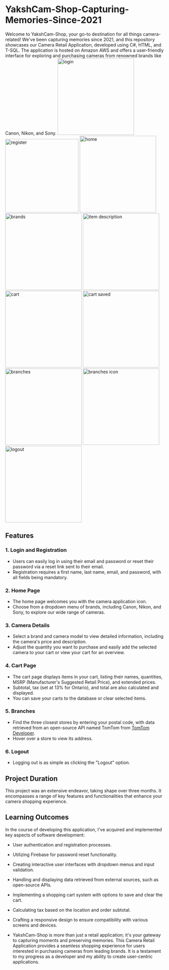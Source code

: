 # YakshCam-Shop-Capturing-Memories-Since-2021

Welcome to YakshCam-Shop, your go-to destination for all things camera-related! We've been capturing memories since 2021, and this repository showcases our Camera Retail Application, developed using C#, HTML, and T-SQL. The application is hosted on Amazon AWS and offers a user-friendly interface for exploring and purchasing cameras from renowned brands like Canon, Nikon, and Sony.
<img width="242" alt="login" src="https://github.com/yakshpatel22/YakshCam-Shop-Capturing-Memories-Since-2021/assets/94410692/0c186b81-ef18-4b76-b375-01a127f2e2c0">
<img width="232" alt="register" src="https://github.com/yakshpatel22/YakshCam-Shop-Capturing-Memories-Since-2021/assets/94410692/4b2602c3-d791-4690-b31f-67a652df6188">
<img width="242" alt="home" src="https://github.com/yakshpatel22/YakshCam-Shop-Capturing-Memories-Since-2021/assets/94410692/c535baa6-3b4a-4cdc-888a-235ac4347d03">
<img width="242" alt="brands" src="https://github.com/yakshpatel22/YakshCam-Shop-Capturing-Memories-Since-2021/assets/94410692/ad83faa5-ba50-48d5-8043-80073770923d">
<img width="242" alt="item description" src="https://github.com/yakshpatel22/YakshCam-Shop-Capturing-Memories-Since-2021/assets/94410692/4b53c8f2-a928-40ab-83a2-847dff6666ed">
<img width="242" alt="cart" src="https://github.com/yakshpatel22/YakshCam-Shop-Capturing-Memories-Since-2021/assets/94410692/9a41d271-c6db-4f23-95ca-7762617a5bdc">
<img width="242" alt="cart saved" src="https://github.com/yakshpatel22/YakshCam-Shop-Capturing-Memories-Since-2021/assets/94410692/e7e3b638-1990-45dc-adb1-72f29e72f96d">
<img width="242" alt="branches" src="https://github.com/yakshpatel22/YakshCam-Shop-Capturing-Memories-Since-2021/assets/94410692/62eafc59-154c-48c2-b6e1-b62738d6d6dc">
<img width="242" alt="branches icon" src="https://github.com/yakshpatel22/YakshCam-Shop-Capturing-Memories-Since-2021/assets/94410692/6fc0863e-eb23-42a6-92b6-ec837420b90c">
<img width="242" alt="logout" src="https://github.com/yakshpatel22/YakshCam-Shop-Capturing-Memories-Since-2021/assets/94410692/2019c803-8060-4fa1-a5d5-83c9ff95e883">

## Features

### 1. Login and Registration
- Users can easily log in using their email and password or reset their password via a reset link sent to their email.
- Registration requires a first name, last name, email, and password, with all fields being mandatory.

### 2. Home Page
- The home page welcomes you with the camera application icon.
- Choose from a dropdown menu of brands, including Canon, Nikon, and Sony, to explore our wide range of cameras.

### 3. Camera Details
- Select a brand and camera model to view detailed information, including the camera's price and description.
- Adjust the quantity you want to purchase and easily add the selected camera to your cart or view your cart for an overview.

### 4. Cart Page
- The cart page displays items in your cart, listing their names, quantities, MSRP (Manufacturer's Suggested Retail Price), and extended prices.
- Subtotal, tax (set at 13% for Ontario), and total are also calculated and displayed.
- You can save your carts to the database or clear selected items.

### 5. Branches
- Find the three closest stores by entering your postal code, with data retrieved from an open-source API named TomTom from [TomTom Developer](https://developer.tomtom.com/).
- Hover over a store to view its address.

### 6. Logout
- Logging out is as simple as clicking the "Logout" option.

## Project Duration

This project was an extensive endeavor, taking shape over three months. It encompasses a range of key features and functionalities that enhance your camera shopping experience.

## Learning Outcomes

In the course of developing this application, I've acquired and implemented key aspects of software development:

- User authentication and registration processes.
- Utilizing Firebase for password reset functionality.
- Creating interactive user interfaces with dropdown menus and input validation.
- Handling and displaying data retrieved from external sources, such as open-source APIs.
- Implementing a shopping cart system with options to save and clear the cart.
- Calculating tax based on the location and order subtotal.
- Crafting a responsive design to ensure compatibility with various screens and devices.


- YakshCam-Shop is more than just a retail application; it's your gateway to capturing moments and preserving memories. This Camera Retail Application provides a seamless shopping experience for users interested in purchasing cameras from leading brands. It is a testament to my progress as a developer and my ability to create user-centric applications.
